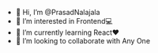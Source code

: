 - 👋 Hi, I’m @PrasadNalajala
- 👀 I’m interested in Frontend💻
- 🌱 I’m currently learning React❤️
- 💞️ I’m looking to collaborate with Any One
<!---
PrasadNalajala/PrasadNalajala is a ✨ special ✨ repository because its `README.md` (this file) appears on your GitHub profile.
You can click the Preview link to take a look at your changes.
--->
